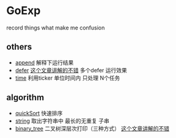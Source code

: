 # GoExp
record things  what  make me confusion
## others
- [append](./slice/append.go) 解释下运行结果
- [defer](./defer/defer.go)   [这个文章讲解的不错](https://www.jianshu.com/p/5b0b36f398a2)  多个defer 运行效果
- [time](./time/time.go)  利用ticker  单位时间内 只处理 N个任务
## algorithm
-  [quickSort](./algorithm/quickSort.go)  快速排序
-  [string](./algorithm/string.go)  取出字符串中   最长的无重复  子串
-  [binary_tree](./algorithm/binary_tree.go)   二叉树深层次打印（三种方式）  [这个文章讲解的不错](https://blog.csdn.net/weixin_42178081/article/details/82155914) 
